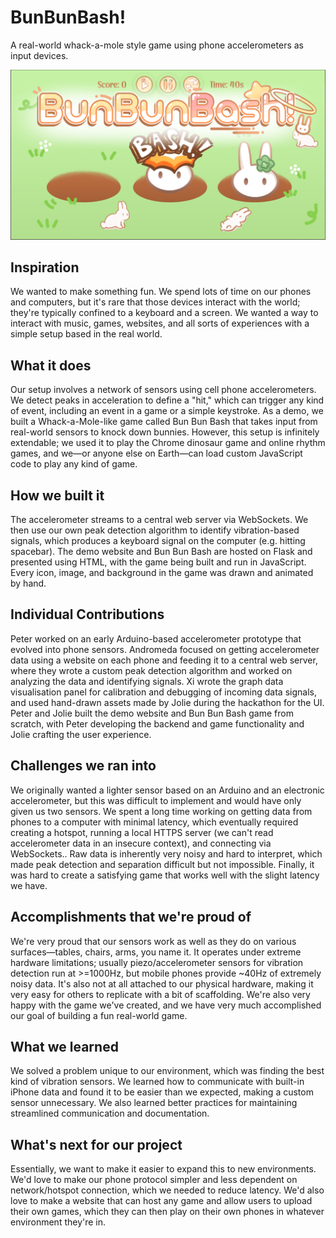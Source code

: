 # BunBunBash!

A real-world whack-a-mole style game using phone accelerometers as input devices.

![BunBunBash!](./banner.jpg)

## Inspiration

We wanted to make something fun. We spend lots of time on our phones and computers, but it's rare that those devices interact with the world; they're typically confined to a keyboard and a screen. We wanted a way to interact with music, games, websites, and all sorts of experiences with a simple setup based in the real world.

## What it does

Our setup involves a network of sensors using cell phone accelerometers. We detect peaks in acceleration to define a "hit," which can trigger any kind of event, including an event in a game or a simple keystroke. As a demo, we built a Whack-a-Mole-like game called Bun Bun Bash that takes input from real-world sensors to knock down bunnies. However, this setup is infinitely extendable; we used it to play the Chrome dinosaur game and online rhythm games, and we—or anyone else on Earth—can load custom JavaScript code to play any kind of game.

## How we built it

The accelerometer streams to a central web server via WebSockets. We then use our own peak detection algorithm to identify vibration-based signals, which produces a keyboard signal on the computer (e.g. hitting spacebar). The demo website and Bun Bun Bash are hosted on Flask and presented using HTML, with the game being built and run in JavaScript. Every icon, image, and background in the game was drawn and animated by hand.

## Individual Contributions

Peter worked on an early Arduino-based accelerometer prototype that evolved into phone sensors. Andromeda focused on getting accelerometer data using a website on each phone and feeding it to a central web server, where they wrote a custom peak detection algorithm and worked on analyzing the data and identifying signals. Xi wrote the graph data visualisation panel for calibration and debugging of incoming data signals, and used hand-drawn assets made by Jolie during the hackathon for the UI. Peter and Jolie built the demo website and Bun Bun Bash game from scratch, with Peter developing the backend and game functionality and Jolie crafting the user experience.

## Challenges we ran into

We originally wanted a lighter sensor based on an Arduino and an electronic accelerometer, but this was difficult to implement and would have only given us two sensors. We spent a long time working on getting data from phones to a computer with minimal latency, which eventually required creating a hotspot, running a local HTTPS server (we can't read accelerometer data in an insecure context), and connecting via WebSockets.. Raw data is inherently very noisy and hard to interpret, which made peak detection and separation difficult but not impossible. Finally, it was hard to create a satisfying game that works well with the slight latency we have.

## Accomplishments that we're proud of

We're very proud that our sensors work as well as they do on various surfaces—tables, chairs, arms, you name it. It operates under extreme hardware limitations; usually piezo/accelerometer sensors for vibration detection run at >=1000Hz, but mobile phones provide ~40Hz of extremely noisy data. It's also not at all attached to our physical hardware, making it very easy for others to replicate with a bit of scaffolding. We're also very happy with the game we've created, and we have very much accomplished our goal of building a fun real-world game.

## What we learned

We solved a problem unique to our environment, which was finding the best kind of vibration sensors. We learned how to communicate with built-in iPhone data and found it to be easier than we expected, making a custom sensor unnecessary. We also learned better practices for maintaining streamlined communication and documentation.

## What's next for our project

Essentially, we want to make it easier to expand this to new environments. We'd love to make our phone protocol simpler and less dependent on network/hotspot connection, which we needed to reduce latency. We'd also love to make a website that can host any game and allow users to upload their own games, which they can then play on their own phones in whatever environment they're in.
